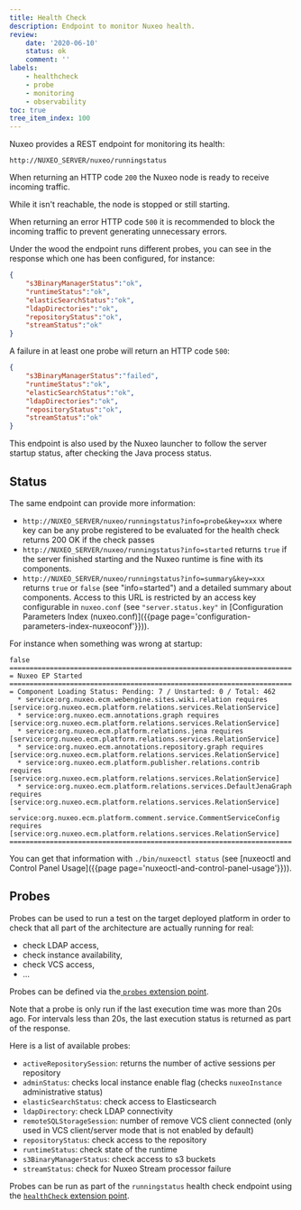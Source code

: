 ```yaml
---
title: Health Check
description: Endpoint to monitor Nuxeo health.
review:
    date: '2020-06-10'
    status: ok
    comment: ''
labels:
    - healthcheck
    - probe
    - monitoring
    - observability
toc: true
tree_item_index: 100
---
```


Nuxeo provides a REST endpoint for monitoring its health:

`http://NUXEO_SERVER/nuxeo/runningstatus`

When returning an HTTP code `200` the Nuxeo node is ready to receive incoming traffic.

While it isn't reachable, the node is stopped or still starting.

When returning an error HTTP code `500` it is recommended to block the incoming traffic to prevent generating unnecessary errors.

Under the wood the endpoint runs different probes, you can see in the response which one has been configured,
for instance:
```json
{
    "s3BinaryManagerStatus":"ok",
    "runtimeStatus":"ok",
    "elasticSearchStatus":"ok",
    "ldapDirectories":"ok",
    "repositoryStatus":"ok",
    "streamStatus":"ok"
}
```

A failure in at least one probe will return an HTTP code `500`:
```json
{
    "s3BinaryManagerStatus":"failed",
    "runtimeStatus":"ok",
    "elasticSearchStatus":"ok",
    "ldapDirectories":"ok",
    "repositoryStatus":"ok",
    "streamStatus":"ok"
}
```

This endpoint is also used by the Nuxeo launcher to follow the server startup status, after checking the Java process status.

## Status

The same endpoint can provide more information:
- `http://NUXEO_SERVER/nuxeo/runningstatus?info=probe&key=xxx`  where key can be any probe registered to be evaluated for the health check returns 200 OK if the check passes
- `http://NUXEO_SERVER/nuxeo/runningstatus?info=started` returns `true` if the server finished starting and the Nuxeo runtime is fine with its components.
- `http://NUXEO_SERVER/nuxeo/runningstatus?info=summary&key=xxx` returns `true` or `false` (see "info=started") and a detailed summary about components. Access to this URL is restricted by an access key configurable in `nuxeo.conf` (see `"server.status.key"` in [Configuration Parameters Index (nuxeo.conf)]({{page page='configuration-parameters-index-nuxeoconf'}})).

For instance when something was wrong at startup:
```
false
======================================================================
= Nuxeo EP Started
======================================================================
= Component Loading Status: Pending: 7 / Unstarted: 0 / Total: 462
  * service:org.nuxeo.ecm.webengine.sites.wiki.relation requires [service:org.nuxeo.ecm.platform.relations.services.RelationService]
  * service:org.nuxeo.ecm.annotations.graph requires [service:org.nuxeo.ecm.platform.relations.services.RelationService]
  * service:org.nuxeo.ecm.platform.relations.jena requires [service:org.nuxeo.ecm.platform.relations.services.RelationService]
  * service:org.nuxeo.ecm.annotations.repository.graph requires [service:org.nuxeo.ecm.platform.relations.services.RelationService]
  * service:org.nuxeo.ecm.platform.publisher.relations.contrib requires [service:org.nuxeo.ecm.platform.relations.services.RelationService]
  * service:org.nuxeo.ecm.platform.relations.services.DefaultJenaGraph requires [service:org.nuxeo.ecm.platform.relations.services.RelationService]
  * service:org.nuxeo.ecm.platform.comment.service.CommentServiceConfig requires [service:org.nuxeo.ecm.platform.relations.services.RelationService]
======================================================================
```

You can get that information with `./bin/nuxeoctl status` (see [nuxeoctl and Control Panel Usage]({{page page='nuxeoctl-and-control-panel-usage'}})).

## Probes

Probes can be used to run a test on the target deployed platform in order to check that all part of the architecture are actually running for real:

*   check LDAP access,
*   check instance availability,
*   check VCS access,
*   ...

Probes can be defined via the[ `probes` extension point](http://explorer.nuxeo.org/nuxeo/site/distribution/current/viewExtensionPoint/org.nuxeo.ecm.core.management.CoreManagementComponent--probes).

Note that a probe is only run if the last execution time was more than 20s ago. For intervals less than 20s, the last execution status is returned as part of the response.

Here is a list of available probes:

* `activeRepositorySession`: returns the number of active sessions per repository
* `adminStatus`: checks local instance enable flag (checks `nuxeoInstance` administrative status)
* `elasticSearchStatus`: check access to Elasticsearch
* `ldapDirectory`: check LDAP connectivity
* `remoteSQLStorageSession`: number of remove VCS client connected (only used in VCS client/server mode that is not enabled by default)
* `repositoryStatus`: check access to the repository
* `runtimeStatus`: check state of the runtime
* `s3BinaryManagerStatus`: check access to s3 buckets
* `streamStatus`: check for Nuxeo Stream processor failure

Probes can be run as part of the `runningstatus` health check endpoint using the [`healthCheck` extension point](http://explorer.nuxeo.org/nuxeo/site/distribution/current/viewExtensionPoint/org.nuxeo.ecm.core.management.CoreManagementComponent--healthCheck).

